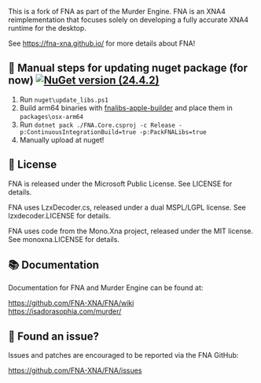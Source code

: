 This is a fork of FNA as part of the Murder Engine. FNA is an XNA4 reimplementation that focuses solely on developing a fully accurate XNA4 runtime for the desktop.

See https://fna-xna.github.io/ for more details about FNA! 

🔨 Manual steps for updating nuget package (for now) [![NuGet version (24.4.2)](https://img.shields.io/nuget/v/Murder.FNA.svg?style=flat-square)](https://www.nuget.org/packages/Murder.FNA/)
-------
1. Run `nuget\update_libs.ps1`
2. Build arm64 binaries with [fnalibs-apple-builder](https://github.com/TheSpydog/fnalibs-apple-builder) and place them in `packages\osx-arm64`
3. Run `dotnet pack ./FNA.Core.csproj -c Release -p:ContinuousIntegrationBuild=true -p:PackFNALibs=true`
4. Manually upload at nuget!




💼 License
-------
FNA is released under the Microsoft Public License. See LICENSE for details.

FNA uses LzxDecoder.cs, released under a dual MSPL/LGPL license.
See lzxdecoder.LICENSE for details.

FNA uses code from the Mono.Xna project, released under the MIT license.
See monoxna.LICENSE for details.

📚 Documentation
-------------
Documentation for FNA and Murder Engine can be found at:

https://github.com/FNA-XNA/FNA/wiki<br>
https://isadorasophia.com/murder/

🐛 Found an issue?
---------------
Issues and patches are encouraged to be reported via the FNA GitHub:

https://github.com/FNA-XNA/FNA/issues
